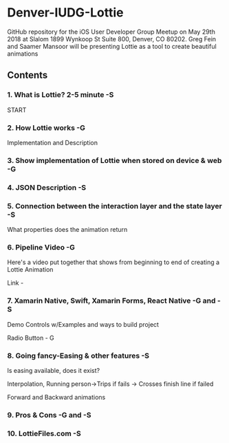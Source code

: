 Denver-IUDG-Lottie
============

GitHub repository for the iOS User Developer Group Meetup on May 29th 2018 at Slalom 1899 Wynkoop St Suite 800, Denver, CO 80202. Greg Fein and Saamer Mansoor will be presenting Lottie as a tool to create beautiful animations

Contents
-------------

### 1. What is Lottie? 2-5 minute -S 

START

### 2. How Lottie works -G

Implementation and Description

### 3. Show implementation of Lottie when stored on device & web -G

### 4. JSON Description -S

### 5. Connection between the interaction layer and the state layer -S

What properties does the animation return

### 6. Pipeline Video -G

Here's a video put together that shows from beginning to end of creating a Lottie Animation

Link - 

### 7. Xamarin Native, Swift, Xamarin Forms, React Native -G and -S

Demo Controls w/Examples and ways to build project

Radio Button - G

### 8. Going fancy-Easing & other features -S

Is easing available, does it exist? 

Interpolation, Running person->Trips if fails -> Crosses finish line if failed

Forward and Backward animations

### 9. Pros & Cons -G and -S

### 10. LottieFiles.com -S
